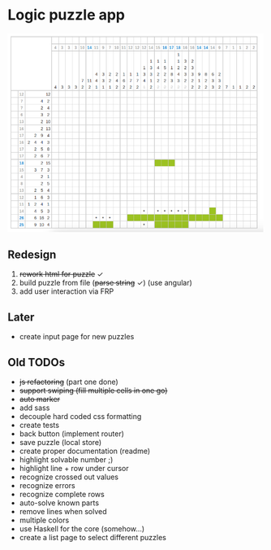 Logic puzzle app
================

![app screenshot](assets/logic_preview.png)

Redesign
--------

1. ~~rework html for puzzle~~ ✓
2. build puzzle from file (~~parse string~~ ✓) (use angular)
3. add user interaction via FRP

Later
-----

* create input page for new puzzles

Old TODOs
---------

* ~~js refactoring~~ (part one done)
* ~~support swiping (fill multiple cells in one go)~~
* ~~auto marker~~
* add sass
* decouple hard coded css formatting
* create tests
* back button (implement router)
* save puzzle (local store)
* create proper documentation (readme)
* highlight solvable number ;)
* highlight line + row under cursor
* recognize crossed out values
* recognize errors
* recognize complete rows
* auto-solve known parts
* remove lines when solved
* multiple colors
* use Haskell for the core (somehow...)
* create a list page to select different puzzles

